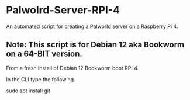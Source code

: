 # Palwolrd-Server-RPI-4
An automated script for creating a Palworld server on a Raspberry Pi 4.

## Note: This script is for Debian 12 aka Bookworm on a 64-BIT version.


From a fresh install of Debian 12 Bookworm boot RPI 4.

In the CLI type the following.

sudo apt install git
